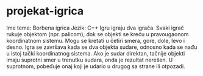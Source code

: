 # projekat-igrica
Ime teme: Borbena igrica
Jezik: C++
Igru igraju dva igrača. Svaki igrač
rukuje objektom (npr. palicom), dok se objekti se kreću u pravougaonom
koordinatnom sistemu. Mogu se kretati u četiri smera, gore, dole, levo i
desno. Igra se završava kada se dva objekta sudare, odnosno kada se nađu u
istoj tački koordinatnog sistema. Ako je sudar direktan, tačnije objekti
imaju suprotni smer u trenutku sudara, onda je rezultat nerešen. U
suprotnom, pobeđuje onaj koji je udario u drugog sa strane ili otpozadi.

